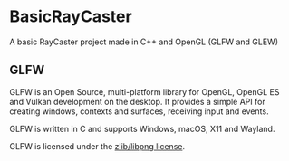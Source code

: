 # BasicRayCaster
A basic RayCaster project made in C++ and OpenGL (GLFW and GLEW)

## GLFW
GLFW is an Open Source, multi-platform library for OpenGL, OpenGL ES and Vulkan development on the desktop. It provides a simple API for creating windows, contexts and surfaces, receiving input and events.

GLFW is written in C and supports Windows, macOS, X11 and Wayland.

GLFW is licensed under the [zlib/libpng license](https://www.glfw.org/license.html).
